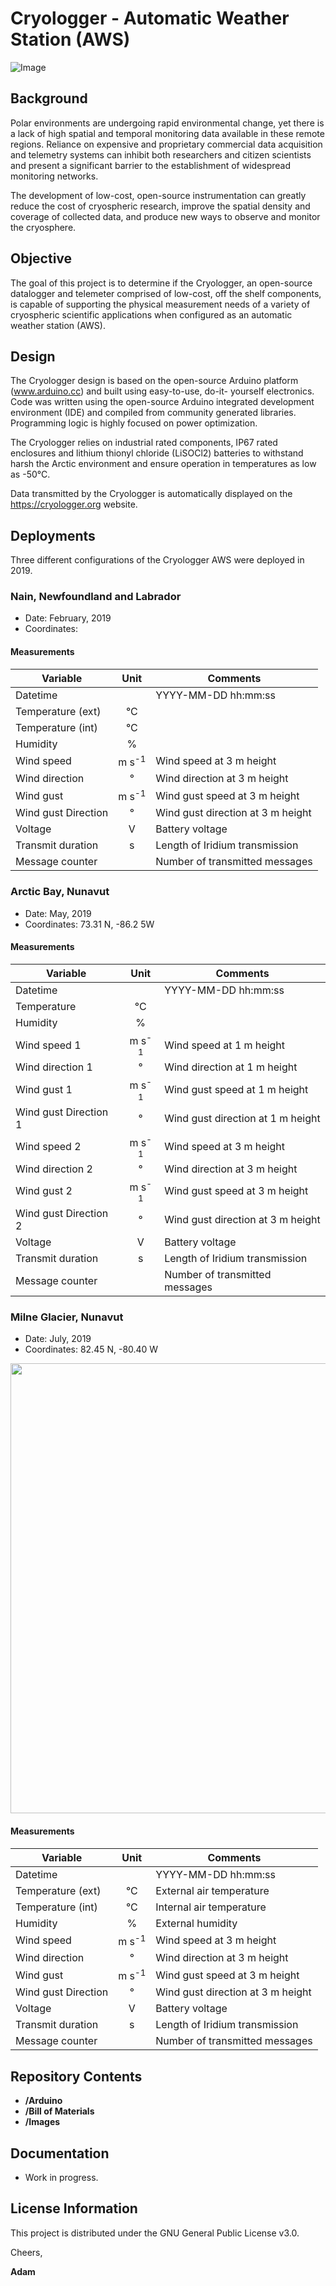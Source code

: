 # Cryologger - Automatic Weather Station (AWS)
![Image](https://github.com/adamgarbo/Cryologger_Automatic_Weather_Station/blob/master/Images/DSC_1877.JPG)

## Background
Polar environments are undergoing rapid environmental change, yet there is a lack of high spatial and temporal monitoring data available in these remote regions. Reliance on expensive and proprietary commercial data acquisition and telemetry systems can inhibit both researchers and citizen scientists and present a significant barrier to the establishment of widespread monitoring networks. 

The development of low-cost, open-source instrumentation can greatly reduce the cost of cryospheric research, improve the spatial density and coverage of collected data, and produce new ways to observe and monitor the cryosphere.

## Objective
The goal of this project is to determine if the Cryologger, an open-source datalogger and telemeter comprised of low-cost, off the shelf components, is capable of supporting the physical measurement needs of a variety of cryospheric scientific applications when configured as an automatic weather station (AWS).

## Design
The Cryologger design is based on the open-source Arduino platform (www.arduino.cc) and built using easy-to-use, do-it- yourself electronics. Code was written using the open-source Arduino integrated development environment (IDE) and compiled from community generated libraries. Programming logic is highly focused on power optimization.

The Cryologger relies on industrial rated components, IP67 rated enclosures and lithium thionyl chloride (LiSOCl2) batteries to withstand harsh the Arctic environment and ensure operation in temperatures as low as -50°C.

Data transmitted by the Cryologger is automatically displayed on the https://cryologger.org website.

## Deployments
Three different configurations of the Cryologger AWS were deployed in 2019.

### Nain, Newfoundland and Labrador
* Date: February, 2019
* Coordinates:

#### Measurements
| Variable  | Unit | Comments |
| --- | :---: | --- |
| Datetime  |   | YYYY-MM-DD hh:mm:ss |
| Temperature (ext) | °C  |  |
| Temperature (int) | °C  |  |
| Humidity | % |  |
| Wind speed | m s<sup>-1</sup> | Wind speed at 3 m height |
| Wind direction | ° | Wind direction at 3 m height |
| Wind gust | m s<sup>-1</sup>  | Wind gust speed at 3 m height |
| Wind gust Direction | ° | Wind gust direction at 3 m height |
| Voltage | V | Battery voltage |
| Transmit duration  | s | Length of Iridium transmission  |
| Message counter |  | Number of transmitted messages |


### Arctic Bay, Nunavut
* Date: May, 2019
* Coordinates: 73.31 N, -86.2 5W

#### Measurements
| Variable  | Unit | Comments |
| --- | :---: | --- |
| Datetime  |   | YYYY-MM-DD hh:mm:ss |
| Temperature  | °C  |  |
| Humidity | % |  |
| Wind speed 1 | m s<sup>-1</sup> | Wind speed at 1 m height |
| Wind direction 1 | ° | Wind direction at 1 m height |
| Wind gust 1 | m s<sup>-1</sup>  | Wind gust speed at 1 m height |
| Wind gust Direction 1 | ° | Wind gust direction at 1 m height |
| Wind speed 2 | m s<sup>-1</sup> | Wind speed at 3 m height |
| Wind direction 2 | ° | Wind direction at 3 m height |
| Wind gust 2 | m s<sup>-1</sup>  | Wind gust speed at 3 m height |
| Wind gust Direction 2 | ° | Wind gust direction at 3 m height |
| Voltage | V | Battery voltage |
| Transmit duration  | s | Length of Iridium transmission  |
| Message counter |  | Number of transmitted messages |

### Milne Glacier, Nunavut
* Date: July, 2019
* Coordinates: 82.45 N,	-80.40 W

<img src="https://github.com/adamgarbo/Cryologger_Automatic_Weather_Station/blob/master/Images/DSC_1873.JPG" width="720">

#### Measurements
| Variable  | Unit | Comments |
| --- | :---: | --- |
| Datetime  |   | YYYY-MM-DD hh:mm:ss |
| Temperature (ext) | °C  | External air temperature |
| Temperature (int) | °C  | Internal air temperature |
| Humidity | % | External humidity  |
| Wind speed | m s<sup>-1</sup> | Wind speed at 3 m height |
| Wind direction | ° | Wind direction at 3 m height |
| Wind gust | m s<sup>-1</sup>  | Wind gust speed at 3 m height |
| Wind gust Direction | ° | Wind gust direction at 3 m height |
| Voltage | V | Battery voltage |
| Transmit duration  | s | Length of Iridium transmission  |
| Message counter |  | Number of transmitted messages |

## Repository Contents
* **/Arduino**
* **/Bill of Materials**
* **/Images**

## Documentation
* Work in progress.

## License Information
This project is distributed under the GNU General Public License v3.0.

Cheers,

**Adam**
